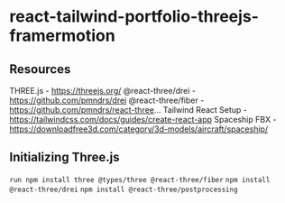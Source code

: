 # react-tailwind-portfolio-threejs-framermotion

## Resources

THREE.js - https://threejs.org/
@react-three/drei - https://github.com/pmndrs/drei
@react-three/fiber - https://github.com/pmndrs/react-three...
Tailwind React Setup - https://tailwindcss.com/docs/guides/create-react-app
Spaceship FBX - https://downloadfree3d.com/category/3d-models/aircraft/spaceship/

## Initializing Three.js

`run npm install three @types/three @react-three/fiber`
`npm install @react-three/drei`
`npm install @react-three/postprocessing`
